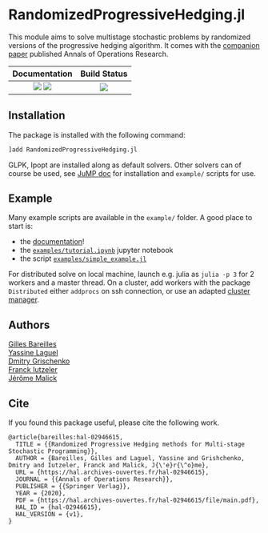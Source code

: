 # RandomizedProgressiveHedging.jl

This module aims to solve multistage stochastic problems by randomized versions of the progressive hedging algorithm. It comes with the [companion paper](https://hal.archives-ouvertes.fr/hal-02946615/document) published Annals of Operations Research.

| **Documentation**                                                               | **Build Status**                                                                                |
|:-------------------------------------------------------------------------------:|:-----------------------------------------------------------------------------------------------:|
| [![](https://img.shields.io/badge/docs-stable-blue.svg)](https://yassine-laguel.github.io/RandomizedProgressiveHedging.jl/stable) [![](https://img.shields.io/badge/docs-dev-blue.svg)](https://yassine-laguel.github.io/RandomizedProgressiveHedging.jl/dev) | [![](https://api.travis-ci.com/yassine-laguel/RandomizedProgressiveHedging.jl.svg?token=aVdshbY2sAXsS8EzvkVr&branch=master)](https://travis-ci.com/yassine-laguel/RandomizedProgressiveHedging.jl) |

## Installation

The package is installed with the following command:
```julia
]add RandomizedProgressiveHedging.jl
```
GLPK, Ipopt are installed along as default solvers. Other solvers can of course be used, see [JuMP doc](http://www.juliaopt.org/JuMP.jl/v0.19.0/installation/#Getting-Solvers-1) for installation and `example/` scripts for use.

## Example

Many example scripts are available in the `example/` folder. A good place to start is:
- the [documentation](https://yassine-laguel.github.io/RandomizedProgressiveHedging.jl/stable)!
- the [`examples/tutorial.ipynb`](https://github.com/yassine-laguel/RandomizedProgressiveHedging.jl/blob/master/examples/tutorial.ipynb) jupyter notebook
- the script [`examples/simple_example.jl`](https://github.com/yassine-laguel/RandomizedProgressiveHedging.jl/blob/master/examples/tutorial.jl)

For distributed solve on local machine, launch e.g. julia as `julia -p 3` for 2 workers and a master thread. On a cluster, add workers with the package `Distributed` either `addprocs` on ssh connection, or use an adapted [cluster manager](https://github.com/JuliaParallel/ClusterManagers.jl).

## Authors
[Gilles Bareilles](https://gbareilles.fr)  
[Yassine Laguel](https://yassine-laguel.github.io)  
[Dmitry Grischenko](https://grishchenko.org)  
[Franck Iutzeler](http://www.iutzeler.org)  
[Jérôme Malick](https://ljk.imag.fr/membres/Jerome.Malick/)  

## Cite

If you found this package useful, please cite the following work.

```
@article{bareilles:hal-02946615,
  TITLE = {{Randomized Progressive Hedging methods for Multi-stage Stochastic Programming}},
  AUTHOR = {Bareilles, Gilles and Laguel, Yassine and Grishchenko, Dmitry and Iutzeler, Franck and Malick, J{\'e}r{\^o}me},
  URL = {https://hal.archives-ouvertes.fr/hal-02946615},
  JOURNAL = {{Annals of Operations Research}},
  PUBLISHER = {{Springer Verlag}},
  YEAR = {2020},
  PDF = {https://hal.archives-ouvertes.fr/hal-02946615/file/main.pdf},
  HAL_ID = {hal-02946615},
  HAL_VERSION = {v1},
}
```

